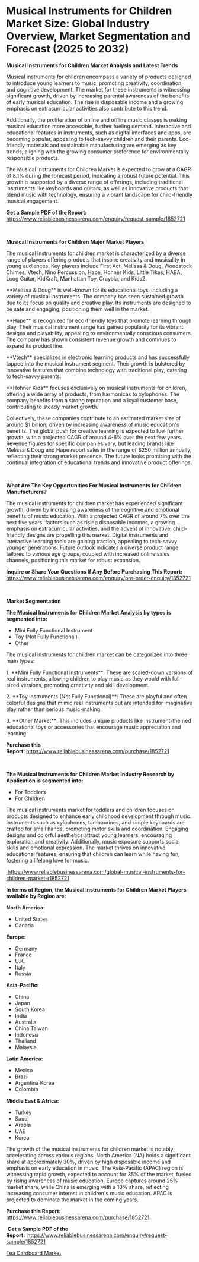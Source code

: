 <p><h1>Musical Instruments for Children Market Size: Global Industry Overview, Market Segmentation and Forecast (2025 to 2032)</h1></p><p><strong>Musical Instruments for Children Market Analysis and Latest Trends</strong></p>
<p><p>Musical instruments for children encompass a variety of products designed to introduce young learners to music, promoting creativity, coordination, and cognitive development. The market for these instruments is witnessing significant growth, driven by increasing parental awareness of the benefits of early musical education. The rise in disposable income and a growing emphasis on extracurricular activities also contribute to this trend. </p><p>Additionally, the proliferation of online and offline music classes is making musical education more accessible, further fueling demand. Interactive and educational features in instruments, such as digital interfaces and apps, are becoming popular, appealing to tech-savvy children and their parents. Eco-friendly materials and sustainable manufacturing are emerging as key trends, aligning with the growing consumer preference for environmentally responsible products. </p><p>The Musical Instruments for Children Market is expected to grow at a CAGR of 8.1% during the forecast period, indicating a robust future potential. This growth is supported by a diverse range of offerings, including traditional instruments like keyboards and guitars, as well as innovative products that blend music with technology, ensuring a vibrant landscape for child-friendly musical engagement.</p></p>
<p><strong>Get a Sample PDF of the Report:&nbsp;</strong> <a href="https://www.reliablebusinessarena.com/enquiry/request-sample/1852721?utm_campaign=2301&utm_medium=2&utm_source=Github&utm_content=ia&utm_term=10022025&utm_id=musical-instruments-for-children">https://www.reliablebusinessarena.com/enquiry/request-sample/1852721</a></p>
<p>&nbsp;</p>
<p><strong>Musical Instruments for Children Major Market Players</strong></p>
<p><p>The musical instruments for children market is characterized by a diverse range of players offering products that inspire creativity and musicality in young audiences. Key players include First Act, Melissa & Doug, Woodstock Chimes, Vtech, Nino Percussion, Hape, Hohner Kids, Little Tikes, HABA, Loog Guitar, KidKraft, Manhattan Toy, Crayola, and Kids2.</p><p>**Melissa & Doug** is well-known for its educational toys, including a variety of musical instruments. The company has seen sustained growth due to its focus on quality and creative play. Its instruments are designed to be safe and engaging, positioning them well in the market.</p><p>**Hape** is recognized for eco-friendly toys that promote learning through play. Their musical instrument range has gained popularity for its vibrant designs and playability, appealing to environmentally conscious consumers. The company has shown consistent revenue growth and continues to expand its product line.</p><p>**Vtech** specializes in electronic learning products and has successfully tapped into the musical instrument segment. Their growth is bolstered by innovative features that combine technology with traditional play, catering to tech-savvy parents.</p><p>**Hohner Kids** focuses exclusively on musical instruments for children, offering a wide array of products, from harmonicas to xylophones. The company benefits from a strong reputation and a loyal customer base, contributing to steady market growth.</p><p>Collectively, these companies contribute to an estimated market size of around $1 billion, driven by increasing awareness of music education's benefits. The global push for creative learning is expected to fuel further growth, with a projected CAGR of around 4-6% over the next few years. Revenue figures for specific companies vary, but leading brands like Melissa & Doug and Hape report sales in the range of $250 million annually, reflecting their strong market presence. The future looks promising with the continual integration of educational trends and innovative product offerings.</p></p>
<p>&nbsp;</p>
<p><strong>What Are The Key Opportunities For Musical Instruments for Children Manufacturers?</strong></p>
<p><p>The musical instruments for children market has experienced significant growth, driven by increasing awareness of the cognitive and emotional benefits of music education. With a projected CAGR of around 7% over the next five years, factors such as rising disposable incomes, a growing emphasis on extracurricular activities, and the advent of innovative, child-friendly designs are propelling this market. Digital instruments and interactive learning tools are gaining traction, appealing to tech-savvy younger generations. Future outlook indicates a diverse product range tailored to various age groups, coupled with increased online sales channels, positioning this market for robust expansion.</p></p>
<p><strong>Inquire or Share Your Questions If Any Before Purchasing This Report:</strong> <a href="https://www.reliablebusinessarena.com/enquiry/pre-order-enquiry/1852721?utm_campaign=2301&utm_medium=2&utm_source=Github&utm_content=ia&utm_term=10022025&utm_id=musical-instruments-for-children">https://www.reliablebusinessarena.com/enquiry/pre-order-enquiry/1852721</a></p>
<p>&nbsp;</p>
<p><strong>Market Segmentation</strong></p>
<p><strong>The Musical Instruments for Children Market Analysis by types is segmented into:</strong></p>
<p><ul><li>Mini Fully Functional Instrument</li><li>Toy (Not Fully Functional)</li><li>Other</li></ul></p>
<p><p>The musical instruments for children market can be categorized into three main types: </p><p>1. **Mini Fully Functional Instruments**: These are scaled-down versions of real instruments, allowing children to play music as they would with full-sized versions, promoting creativity and skill development.</p><p>2. **Toy Instruments (Not Fully Functional)**: These are playful and often colorful designs that mimic real instruments but are intended for imaginative play rather than serious music-making.</p><p>3. **Other Market**: This includes unique products like instrument-themed educational toys or accessories that encourage music appreciation and learning.</p></p>
<p><strong>Purchase this Report:&nbsp;</strong><a href="https://www.reliablebusinessarena.com/purchase/1852721?utm_campaign=2301&utm_medium=2&utm_source=Github&utm_content=ia&utm_term=10022025&utm_id=musical-instruments-for-children">https://www.reliablebusinessarena.com/purchase/1852721</a></p>
<p>&nbsp;</p>
<p><strong>The Musical Instruments for Children Market Industry Research by Application is segmented into:</strong></p>
<p><ul><li>For Toddlers</li><li>For Children</li></ul></p>
<p><p>The musical instruments market for toddlers and children focuses on products designed to enhance early childhood development through music. Instruments such as xylophones, tambourines, and simple keyboards are crafted for small hands, promoting motor skills and coordination. Engaging designs and colorful aesthetics attract young learners, encouraging exploration and creativity. Additionally, music exposure supports social skills and emotional expression. The market thrives on innovative educational features, ensuring that children can learn while having fun, fostering a lifelong love for music.</p></p>
<p><a href="https://www.reliablebusinessarena.com/global-musical-instruments-for-children-market-r1852721?utm_campaign=2301&utm_medium=2&utm_source=Github&utm_content=ia&utm_term=10022025&utm_id=musical-instruments-for-children">&nbsp;https://www.reliablebusinessarena.com/global-musical-instruments-for-children-market-r1852721</a></p>
<p><strong>In terms of Region, the Musical Instruments for Children Market Players available by Region are:</strong></p>
<p>
    <p> <strong> North America: </strong>
        <ul>
            <li>United States</li>
            <li>Canada</li>
        </ul>
        </p> 
    <p> <strong> Europe: </strong>
        <ul>
            <li>Germany</li>
            <li>France</li>
            <li>U.K.</li>
            <li>Italy</li>
            <li>Russia</li>
        </ul>
        </p> 
    <p> <strong> Asia-Pacific: </strong>
        <ul>
            <li>China</li>
            <li>Japan</li>
            <li>South Korea</li>
            <li>India</li>
            <li>Australia</li>
            <li>China Taiwan</li>
            <li>Indonesia</li>
            <li>Thailand</li>
            <li>Malaysia</li>
        </ul>
        </p> 
    <p> <strong> Latin America: </strong>
        <ul>
            <li>Mexico</li>
            <li>Brazil</li>
            <li>Argentina Korea</li>
            <li>Colombia</li>
        </ul>
        </p> 
    <p> <strong> Middle East & Africa: </strong>
        <ul>
            <li>Turkey</li>
            <li>Saudi</li>
            <li>Arabia</li>
            <li>UAE</li>
            <li>Korea</li>
        </ul>
    </p>
    </p>
<p><p>The growth of the musical instruments for children market is notably accelerating across various regions. North America (NA) holds a significant share at approximately 30%, driven by high disposable income and emphasis on early education in music. The Asia-Pacific (APAC) region is witnessing rapid growth, expected to account for 35% of the market, fueled by rising awareness of music education. Europe captures around 25% market share, while China is emerging with a 10% share, reflecting increasing consumer interest in children's music education. APAC is projected to dominate the market in the coming years.</p></p>
<p><strong>Purchase this Report: </strong><a href="https://www.reliablebusinessarena.com/purchase/1852721?utm_campaign=2301&utm_medium=2&utm_source=Github&utm_content=ia&utm_term=10022025&utm_id=musical-instruments-for-children">https://www.reliablebusinessarena.com/purchase/1852721</a></p>
<p>&nbsp;<strong>Get a Sample PDF of the Report:&nbsp;&nbsp;</strong><a href="https://www.reliablebusinessarena.com/enquiry/request-sample/1852721?utm_campaign=2301&utm_medium=2&utm_source=Github&utm_content=ia&utm_term=10022025&utm_id=musical-instruments-for-children">https://www.reliablebusinessarena.com/enquiry/request-sample/1852721</a></p>
<p><strong></strong></p>
<p><p><a href="https://github.com/sholympia197070/Market-Research-Report-List-1/blob/main/tea-cardboard-market.md?utm_campaign=2301&utm_medium=2&utm_source=Github&utm_content=ia&utm_term=10022025&utm_id=musical-instruments-for-children">Tea Cardboard Market</a></p></p>